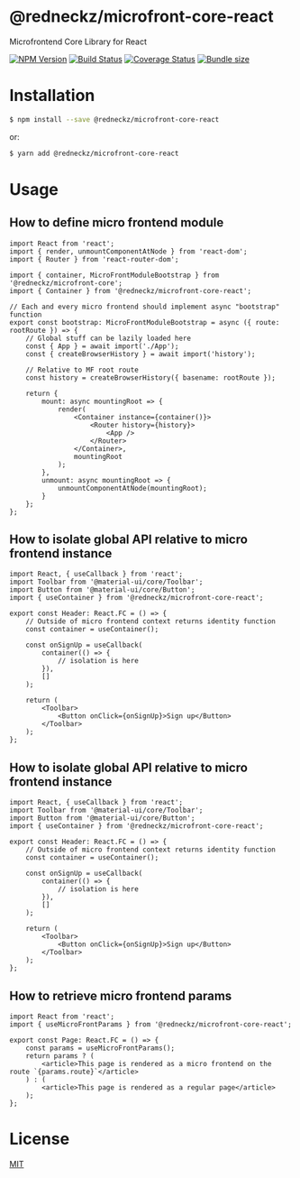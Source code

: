 # @redneckz/microfront-core-react

Microfrontend Core Library for React

[![NPM Version][npm-image]][npm-url]
[![Build Status][build-image]][build-url]
[![Coverage Status][coverage-image]][coverage-url]
[![Bundle size][bundlephobia-image]][bundlephobia-url]

# Installation

```bash
$ npm install --save @redneckz/microfront-core-react
```

or:

```bash
$ yarn add @redneckz/microfront-core-react
```

# Usage

## How to define micro frontend module

```tsx
import React from 'react';
import { render, unmountComponentAtNode } from 'react-dom';
import { Router } from 'react-router-dom';

import { container, MicroFrontModuleBootstrap } from '@redneckz/microfront-core';
import { Container } from '@redneckz/microfront-core-react';

// Each and every micro frontend should implement async "bootstrap" function
export const bootstrap: MicroFrontModuleBootstrap = async ({ route: rootRoute }) => {
    // Global stuff can be lazily loaded here
    const { App } = await import('./App');
    const { createBrowserHistory } = await import('history');

    // Relative to MF root route
    const history = createBrowserHistory({ basename: rootRoute });

    return {
        mount: async mountingRoot => {
            render(
                <Container instance={container()}>
                    <Router history={history}>
                        <App />
                    </Router>
                </Container>,
                mountingRoot
            );
        },
        unmount: async mountingRoot => {
            unmountComponentAtNode(mountingRoot);
        }
    };
};
```

## How to isolate global API relative to micro frontend instance

```tsx
import React, { useCallback } from 'react';
import Toolbar from '@material-ui/core/Toolbar';
import Button from '@material-ui/core/Button';
import { useContainer } from '@redneckz/microfront-core-react';

export const Header: React.FC = () => {
    // Outside of micro frontend context returns identity function
    const container = useContainer();

    const onSignUp = useCallback(
        container(() => {
            // isolation is here
        }),
        []
    );

    return (
        <Toolbar>
            <Button onClick={onSignUp}>Sign up</Button>
        </Toolbar>
    );
};
```

## How to isolate global API relative to micro frontend instance

```tsx
import React, { useCallback } from 'react';
import Toolbar from '@material-ui/core/Toolbar';
import Button from '@material-ui/core/Button';
import { useContainer } from '@redneckz/microfront-core-react';

export const Header: React.FC = () => {
    // Outside of micro frontend context returns identity function
    const container = useContainer();

    const onSignUp = useCallback(
        container(() => {
            // isolation is here
        }),
        []
    );

    return (
        <Toolbar>
            <Button onClick={onSignUp}>Sign up</Button>
        </Toolbar>
    );
};
```

## How to retrieve micro frontend params

```tsx
import React from 'react';
import { useMicroFrontParams } from '@redneckz/microfront-core-react';

export const Page: React.FC = () => {
    const params = useMicroFrontParams();
    return params ? (
        <article>This page is rendered as a micro frontend on the route `{params.route}`</article>
    ) : (
        <article>This page is rendered as a regular page</article>
    );
};
```

# License

[MIT](http://vjpr.mit-license.org)

[npm-image]: https://badge.fury.io/js/%40redneckz%2Fmicrofront-core.svg
[npm-url]: https://www.npmjs.com/package/%40redneckz%2Fmicrofront-core
[build-image]: https://cloud.drone.io/api/badges/redneckz/microfront-core/status.svg
[build-url]: https://cloud.drone.io/redneckz/microfront-core
[coverage-image]: https://codecov.io/gh/redneckz/microfront-core/branch/main/graph/badge.svg?token=WMWRVVHT0C
[coverage-url]: https://codecov.io/gh/redneckz/microfront-core
[bundlephobia-image]: https://badgen.net/bundlephobia/min/@redneckz/microfront-core
[bundlephobia-url]: https://bundlephobia.com/result?p=@redneckz/microfront-core
